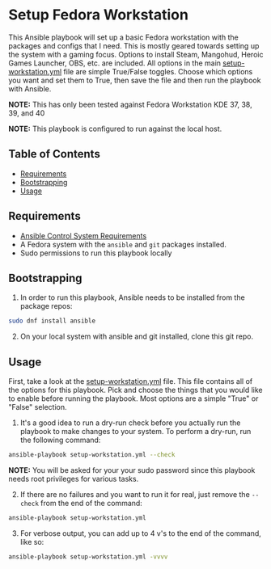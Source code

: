# Setup Fedora Workstation

This Ansible playbook will set up a basic Fedora workstation with the packages and configs that I need. This is mostly geared towards setting up the system with a gaming focus. Options to install Steam, Mangohud, Heroic Games Launcher, OBS, etc. are included. All options in the main [setup-workstation.yml](setup-workstation.yml) file are simple True/False toggles. Choose which options you want and set them to True, then save the file and then run the playbook with Ansible.

__NOTE:__ This has only been tested against Fedora Workstation KDE 37, 38, 39, and 40

__NOTE:__ This playbook is configured to run against the local host.

## Table of Contents
  * [Requirements](#requirements)
  * [Bootstrapping](#bootstrapping)
  * [Usage](#usage)

<a name="requirements"></a>
## Requirements

  * [Ansible Control System Requirements](https://docs.ansible.com/ansible/latest/intro_installation.html#control-machine-requirements)
  * A Fedora system with the `ansible` and `git` packages installed.
  * Sudo permissions to run this playbook locally

<a name="bootstrapping"></a>
## Bootstrapping

1. In order to run this playbook, Ansible needs to be installed from the package repos:

```bash
sudo dnf install ansible
```

2. On your local system with ansible and git installed, clone this git repo.

<a name="usage"></a>
## Usage

First, take a look at the [setup-workstation.yml](setup-workstation.yml) file. This file contains all of the options for this playbook. Pick and choose the things that you would like to enable before running the playbook. Most options are a simple "True" or "False" selection.

1. It's a good idea to run a dry-run check before you actually run the playbook to make changes to your system. To perform a dry-run, run the following command:

```bash
ansible-playbook setup-workstation.yml --check
```

__NOTE:__ You will be asked for your your sudo password since this playbook needs root privileges for various tasks.

2. If there are no failures and you want to run it for real, just remove the `--check` from the end of the command:

```bash
ansible-playbook setup-workstation.yml
```

3. For verbose output, you can add up to 4 v's to the end of the command, like so:

```bash
ansible-playbook setup-workstation.yml -vvvv
````
